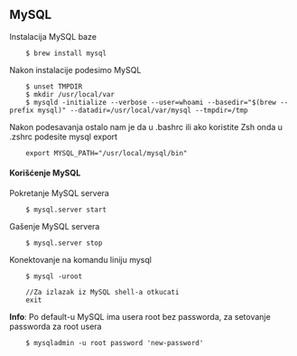 ## MySQL

Instalacija MySQL baze

        $ brew install mysql

Nakon instalacije podesimo MySQL

        $ unset TMPDIR
        $ mkdir /usr/local/var
        $ mysqld -initialize --verbose --user=whoami --basedir="$(brew --prefix mysql)" --datadir=/usr/local/var/mysql --tmpdir=/tmp

Nakon podesavanja ostalo nam je da u .bashrc ili ako koristite Zsh onda u .zshrc podesite mysql export

        export MYSQL_PATH="/usr/local/mysql/bin"

#### Korišćenje MySQL

Pokretanje MySQL servera

        $ mysql.server start

Gašenje MySQL servera

        $ mysql.server stop

Konektovanje na komandu liniju mysql

        $ mysql -uroot

        //Za izlazak iz MySQL shell-a otkucati
        exit

**Info**: Po default-u MySQL ima usera root bez passworda, za setovanje passworda za root usera

        $ mysqladmin -u root password 'new-password'
